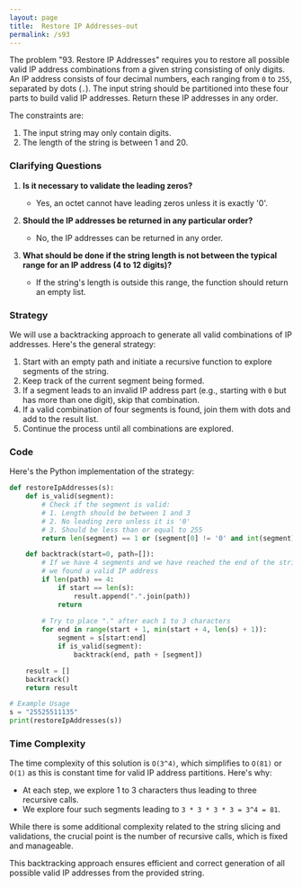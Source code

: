 ```yaml
---
layout: page
title:  Restore IP Addresses-out
permalink: /s93
---
```


The problem "93. Restore IP Addresses" requires you to restore all possible valid IP address combinations from a given string consisting of only digits. An IP address consists of four decimal numbers, each ranging from `0` to `255`, separated by dots (`.`). The input string should be partitioned into these four parts to build valid IP addresses. Return these IP addresses in any order.

The constraints are:
1. The input string may only contain digits.
2. The length of the string is between 1 and 20.

### Clarifying Questions

1. **Is it necessary to validate the leading zeros?**
   - Yes, an octet cannot have leading zeros unless it is exactly '0'.

2. **Should the IP addresses be returned in any particular order?**
   - No, the IP addresses can be returned in any order.

3. **What should be done if the string length is not between the typical range for an IP address (4 to 12 digits)?**
   - If the string's length is outside this range, the function should return an empty list.

### Strategy

We will use a backtracking approach to generate all valid combinations of IP addresses. Here's the general strategy:
1. Start with an empty path and initiate a recursive function to explore segments of the string.
2. Keep track of the current segment being formed.
3. If a segment leads to an invalid IP address part (e.g., starting with `0` but has more than one digit), skip that combination.
4. If a valid combination of four segments is found, join them with dots and add to the result list.
5. Continue the process until all combinations are explored.

### Code

Here's the Python implementation of the strategy:

```python
def restoreIpAddresses(s):
    def is_valid(segment):
        # Check if the segment is valid:
        # 1. Length should be between 1 and 3
        # 2. No leading zero unless it is '0'
        # 3. Should be less than or equal to 255
        return len(segment) == 1 or (segment[0] != '0' and int(segment) <= 255)

    def backtrack(start=0, path=[]):
        # If we have 4 segments and we have reached the end of the string,
        # we found a valid IP address
        if len(path) == 4:
            if start == len(s):
                result.append(".".join(path))
            return
        
        # Try to place "." after each 1 to 3 characters
        for end in range(start + 1, min(start + 4, len(s) + 1)):
            segment = s[start:end]
            if is_valid(segment):
                backtrack(end, path + [segment])

    result = []
    backtrack()
    return result

# Example Usage
s = "25525511135"
print(restoreIpAddresses(s))
```

### Time Complexity

The time complexity of this solution is `O(3^4)`, which simplifies to `O(81)` or `O(1)` as this is constant time for valid IP address partitions. Here's why:
- At each step, we explore 1 to 3 characters thus leading to three recursive calls.
- We explore four such segments leading to `3 * 3 * 3 * 3 = 3^4 = 81`.

While there is some additional complexity related to the string slicing and validations, the crucial point is the number of recursive calls, which is fixed and manageable.

This backtracking approach ensures efficient and correct generation of all possible valid IP addresses from the provided string.